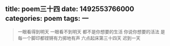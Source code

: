 title: poem三十四
date: 1492553766000
categories: poem
tags: 一
---
> 一眼看得到明天
一眼看不到明天
都不是你想要的生活
你说你想要的活法
是每一个脚印都铿锵有力掷地有声
六点起床第三十四天 迟到一天